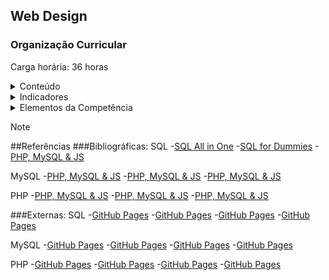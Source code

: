## Web Design
### Organização Curricular

Carga horária: 36 horas

<details>
<summary>Conteúdo</summary>

| Conceito | Linguagem |
| :---: | :---: |
| Modelagem de Dados | SQL |
| Web a BD | PHP |

</details>

<details>
<summary>Indicadores</summary>

1.	Define os objetivos do projeto, de acordo com as necessidades do cliente e público-alvo.
2.	Elabora proposta de trabalho de acordo com arquitetura da informação da aplicação web e das estratégias tecnológicas.
3.	Elabora protótipo para web sites de acordo com o briefing.
4.	Redige o projeto da aplicação web de acordo com a proposta e protótipo.
</details>

<details>
<summary>Elementos da Competência</summary>

Conhecimentos
•	Briefing: conceito, especificidades para projetos web e modelos.
•	Técnicas de criatividade: brainstorming, mapas mentais e painéis semânticos.
•	Análise de mercado: identificação do perfil do cliente e público-alvo, concorrentes diretos e indiretos.
•	Domínios de internet: conceito, registro e disponibilidade de serviços.
•	Projetos web: tendências, tecnologias, gestão de projetos (custos, calendários de tarefas e relatórios de acompanhamento).
•	Arquitetura da informação: conceito e aplicações, mapa do site e estruturas de navegação, organização de conteúdo.
•	Proposta comercial: características, requisitos, elaboração e modelos de contrato de serviço.
•	Análise de requisitos: conceitos e técnicas.
Habilidades
•	Interpretar briefing para projetos de websites.
•	Identificar requisitos técnicos para projetos de websites.
•	Pesquisar domínio disponível e serviços de hospedagem para websites.
•	Organizar arquivos e atividades por etapas do projeto.
•	Estruturar arquitetura dos elementos de conteúdo de websites.
Atitudes/Valores
•	Responsabilidade e comprometimento com os acordos estabelecidos.
•	Proatividade no desenvolvimento das atividades profissionais.
•	Colaboração no desenvolvimento do trabalho em equipe.
•	Respeito aos direitos de propriedade intelectual.
•	Comprometimento com padrões de usabilidade e acessibilidade web.
</details>

> [!NOTE]
##Referências
###Bibliográficas:
SQL
-[SQL All in One](https://github.com/CaroliniSimoes/Senac-DesenvolvedorWeb/blob/main/Apostilas/5.%20MySQL/SQL_All-in-One_For_Dummies.pdf3B_filename3DUTF-8SQL_All-in-One_For_Dummies.pdf)
-[SQL for Dummies](https://github.com/CaroliniSimoes/Senac-DesenvolvedorWeb/blob/main/Apostilas/5.%20MySQL/SQL_All-in-One_For_Dummies.pdf3B_filename3DUTF-8SQL_All-in-One_For_Dummies.pdf)
-[PHP, MySQL & JS](https://github.com/CaroliniSimoes/Senac-DesenvolvedorWeb/blob/main/Apostilas/5.%20MySQL/SQL_All-in-One_For_Dummies.pdf3B_filename3DUTF-8SQL_All-in-One_For_Dummies.pdf)

MySQL
-[PHP, MySQL & JS](https://github.com/CaroliniSimoes/Senac-DesenvolvedorWeb/blob/main/Apostilas/5.%20MySQL/SQL_All-in-One_For_Dummies.pdf3B_filename3DUTF-8SQL_All-in-One_For_Dummies.pdf)
-[PHP, MySQL & JS](https://github.com/CaroliniSimoes/Senac-DesenvolvedorWeb/blob/main/Apostilas/5.%20MySQL/SQL_All-in-One_For_Dummies.pdf3B_filename3DUTF-8SQL_All-in-One_For_Dummies.pdf)
-[PHP, MySQL & JS](https://github.com/CaroliniSimoes/Senac-DesenvolvedorWeb/blob/main/Apostilas/5.%20MySQL/SQL_All-in-One_For_Dummies.pdf3B_filename3DUTF-8SQL_All-in-One_For_Dummies.pdf)

PHP
-[PHP, MySQL & JS](https://github.com/CaroliniSimoes/Senac-DesenvolvedorWeb/blob/main/Apostilas/5.%20MySQL/SQL_All-in-One_For_Dummies.pdf3B_filename3DUTF-8SQL_All-in-One_For_Dummies.pdf)
-[PHP, MySQL & JS](https://github.com/CaroliniSimoes/Senac-DesenvolvedorWeb/blob/main/Apostilas/5.%20MySQL/SQL_All-in-One_For_Dummies.pdf3B_filename3DUTF-8SQL_All-in-One_For_Dummies.pdf)
-[PHP, MySQL & JS](https://github.com/CaroliniSimoes/Senac-DesenvolvedorWeb/blob/main/Apostilas/5.%20MySQL/SQL_All-in-One_For_Dummies.pdf3B_filename3DUTF-8SQL_All-in-One_For_Dummies.pdf)

###Externas:
SQL
-[GitHub Pages](https://aws.amazon.com/what-is/sql/)
-[GitHub Pages](https://www.w3schools.com/sql/sql_intro.asp)
-[GitHub Pages](https://www.techtarget.com/searchdatamanagement/definition/SQL)
-[GitHub Pages](https://pages.github.com/)

MySQL
-[GitHub Pages](https://www.techtudo.com.br/noticias/2012/04/o-que-e-e-como-usar-o-mysql.ghtml)
-[GitHub Pages](https://kinsta.com/pt/base-de-conhecimento/o-que-e-mysql/)
-[GitHub Pages](https://www.hostinger.com.br/tutoriais/o-que-e-mysql)
-[GitHub Pages](https://pages.github.com/)

PHP
-[GitHub Pages](https://www.techtudo.com.br/noticias/2012/04/o-que-e-e-como-usar-o-mysql.ghtml)
-[GitHub Pages](https://kinsta.com/pt/base-de-conhecimento/o-que-e-mysql/)
-[GitHub Pages](https://www.hostinger.com.br/tutoriais/o-que-e-mysql)
-[GitHub Pages](https://pages.github.com/)